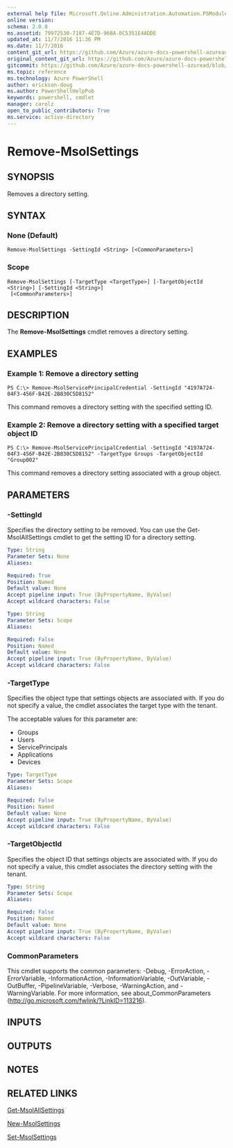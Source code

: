 ```yaml
---
external help file: Microsoft.Online.Administration.Automation.PSModule.dll-Help.xml
online version:
schema: 2.0.0
ms.assetid: 79972530-7187-4E7D-96BA-0C5351E4ADDE
updated_at: 11/7/2016 11:36 PM
ms.date: 11/7/2016
content_git_url: https://github.com/Azure/azure-docs-powershell-azuread/blob/master/Azure%20AD%20Cmdlets/MSOnline/v1/Remove-MsolSettings.md
original_content_git_url: https://github.com/Azure/azure-docs-powershell-azuread/blob/master/Azure%20AD%20Cmdlets/MSOnline/v1/Remove-MsolSettings.md
gitcommit: https://github.com/Azure/azure-docs-powershell-azuread/blob/6b2ae75363a4a068e37ba677387ea47a1caaeea3/Azure%20AD%20Cmdlets/MSOnline/v1/Remove-MsolSettings.md
ms.topic: reference
ms.technology: Azure PowerShell
author: erickson-doug
ms.author: PowerShellHelpPub
keywords: powershell, cmdlet
manager: carolz
open_to_public_contributors: True
ms.service: active-directory
---
```


# Remove-MsolSettings

## SYNOPSIS
Removes a directory setting.

## SYNTAX

### None (Default)
```
Remove-MsolSettings -SettingId <String> [<CommonParameters>]
```

### Scope
```
Remove-MsolSettings [-TargetType <TargetType>] [-TargetObjectId <String>] [-SettingId <String>]
 [<CommonParameters>]
```

## DESCRIPTION
The **Remove-MsolSettings** cmdlet removes a directory setting.

## EXAMPLES

### Example 1: Remove a directory setting
```
PS C:\> Remove-MsolServicePrincipalCredential -SettingId "4197A724-04F3-456F-B42E-2B830C5D8152"
```

This command removes a directory setting with the specified setting ID.

### Example 2: Remove a directory setting with a specified target object ID
```
PS C:\> Remove-MsolServicePrincipalCredential -SettingId "4197A724-04F3-456F-B42E-2B830C5D8152" -TargetType Groups -TargetObjectId "Group002"
```

This command removes a directory setting associated with a group object.

## PARAMETERS

### -SettingId
Specifies the directory setting to be removed.
You can use the Get-MsolAllSettings cmdlet to get the setting ID for a directory setting.

```yaml
Type: String
Parameter Sets: None
Aliases:

Required: True
Position: Named
Default value: None
Accept pipeline input: True (ByPropertyName, ByValue)
Accept wildcard characters: False
```

```yaml
Type: String
Parameter Sets: Scope
Aliases:

Required: False
Position: Named
Default value: None
Accept pipeline input: True (ByPropertyName, ByValue)
Accept wildcard characters: False
```

### -TargetType
Specifies the object type that settings objects are associated with.
If you do not specify a value, the cmdlet associates the target type with the tenant.

The acceptable values for this parameter are:

- Groups
- Users
- ServicePrincipals
- Applications
- Devices

```yaml
Type: TargetType
Parameter Sets: Scope
Aliases:

Required: False
Position: Named
Default value: None
Accept pipeline input: True (ByPropertyName, ByValue)
Accept wildcard characters: False
```

### -TargetObjectId
Specifies the object ID that settings objects are associated with.
If you do not specify a value, this cmdlet associates the directory setting with the tenant.

```yaml
Type: String
Parameter Sets: Scope
Aliases:

Required: False
Position: Named
Default value: None
Accept pipeline input: True (ByPropertyName, ByValue)
Accept wildcard characters: False
```

### CommonParameters
This cmdlet supports the common parameters: -Debug, -ErrorAction, -ErrorVariable, -InformationAction, -InformationVariable, -OutVariable, -OutBuffer, -PipelineVariable, -Verbose, -WarningAction, and -WarningVariable. For more information, see about_CommonParameters (http://go.microsoft.com/fwlink/?LinkID=113216).

## INPUTS

## OUTPUTS

## NOTES

## RELATED LINKS

[Get-MsolAllSettings](xref:MSOnline/v1/Get-MsolAllSettings.md)

[New-MsolSettings](xref:MSOnline/v1/New-MsolSettings.md)

[Set-MsolSettings](xref:MSOnline/v1/Set-MsolSettings.md)
